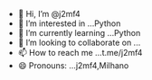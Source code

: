 - 👋 Hi, I’m @j2mf4
- 👀 I’m interested in ...Python
- 🌱 I’m currently learning ...Python
- 💞️ I’m looking to collaborate on ...
- 📫 How to reach me ...t.me/j2mf4
- 😄 Pronouns: ...j2mf4,Milhano


<!---
j2mf4/j2mf4 is a ✨ special ✨ repository because its `README.md` (this file) appears on your GitHub profile.
You can click the Preview link to take a look at your changes.
--->
